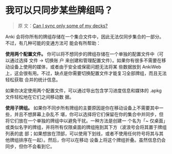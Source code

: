 # 我可以只同步某些牌组吗？

> 原
> 文：[Can I sync only some of my decks?](https://faqs.ankiweb.net/can-i-sync-only-some-of-my-decks.html)

Anki 会将你所有的牌组存储在一个集合文件中，因此无法仅同步集合的一部分。不过，有几种可能的变通方法可
能会有所帮助：

**使用两个配置文件。** 你可以将不想同步的牌组存储在一个单独的配置文件中（可以通过选择 文件 → 切换账
户 来创建和管理配置文件）。如果你有很多不需要在移动设备上使用的媒体，或者由于安全或保密问题无法将某
些数据放到 AnkiWeb 上，这会很有用。不过，缺点是你需要切换配置文件才能复习全部牌组，而且无法轻松获取
合并的统计信息。

如果你决定使用两个配置文件，可以通过导出包含学习进度信息和媒体的 .apkg 文件轻松地在它们之间移动数
据。

**使用子牌组。** 如果你不同步所有牌组的主要原因是你在移动设备上不需要其中一些，并且不想屏幕上杂乱不
堪，你可以选择将它们保留在你的集合中并同步，但将它们放在一个单独的牌组中以避免干扰。一种方法是创建一
个名为「~ 仅桌面」或类似名字的牌组，并将所有仅限桌面的牌组拖到其下方（波浪号会将其置于牌组列表的底
部；如果想放在顶部，可以使用下划线，或者不使用任何符号将其与其他牌组排序在一起）。然后，你可以在移动
设备上将这个牌组折叠。虽然信息仍会同步，但你不会看到它。
